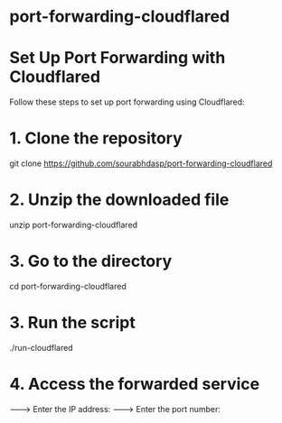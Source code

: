 # port-forwarding-cloudflared
# Set Up Port Forwarding with Cloudflared

Follow these steps to set up port forwarding using Cloudflared:


# 1. Clone the repository
git clone https://github.com/sourabhdasp/port-forwarding-cloudflared

# 2. Unzip the downloaded file
unzip port-forwarding-cloudflared
# 3. Go to the directory  
cd port-forwarding-cloudflared

# 3. Run the script
./run-cloudflared

# 4. Access the forwarded service  
---> Enter the IP address:  <YOUR-IP>
---> Enter the port number: <YOUR-PORT>
